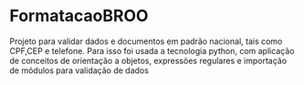 # FormatacaoBROO
Projeto para validar dados e documentos em padrão nacional, tais como CPF,CEP e telefone. Para isso foi usada a tecnologia python, com aplicação de conceitos de orientação a objetos, expressões regulares e importação de módulos para validação de dados
